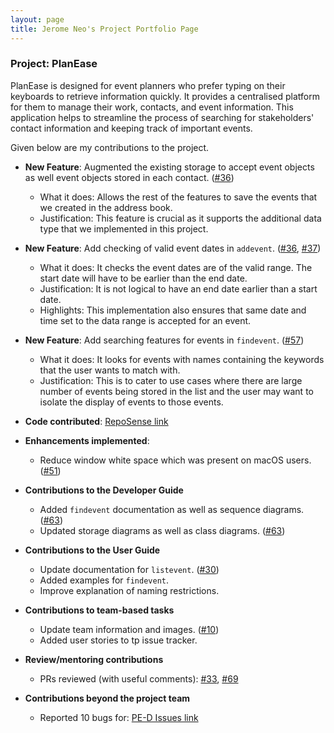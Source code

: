 ```yaml
---
layout: page
title: Jerome Neo's Project Portfolio Page
---
```


### Project: PlanEase

PlanEase is designed for event planners who prefer typing on their keyboards to retrieve information quickly.
It provides a centralised platform for them to manage their work, contacts, and event information.
This application helps to streamline the process of searching for stakeholders' contact information and keeping track of important events.

Given below are my contributions to the project.

* **New Feature**: Augmented the existing storage to accept event objects as well event objects stored in each contact. ([#36](https://github.com/AY2223S2-CS2103-W16-3/tp/pull/36))
  * What it does: Allows the rest of the features to save the events that we created in the address book.
  * Justification: This feature is crucial as it supports the additional data type that we implemented in this project.

* **New Feature**: Add checking of valid event dates in `addevent`. ([#36](https://github.com/AY2223S2-CS2103-W16-3/tp/pull/36), [#37](https://github.com/AY2223S2-CS2103-W16-3/tp/pull/37))
  * What it does: It checks the event dates are of the valid range. The start date will have to be earlier than the end date.
  * Justification: It is not logical to have an end date earlier than a start date.
  * Highlights: This implementation also ensures that same date and time set to the data range is accepted for an event.

* **New Feature**: Add searching features for events in `findevent`. ([#57](https://github.com/AY2223S2-CS2103-W16-3/tp/pull/57))
  * What it does: It looks for events with names containing the keywords that the user wants to match with.
  * Justification: This is to cater to use cases where there are large number of events being stored in the list and the user may want to isolate the display of events to those events.

* **Code contributed**: [RepoSense link](https://nus-cs2103-ay2223s2.github.io/tp-dashboard/?search=jerome-neo&breakdown=true)

* **Enhancements implemented**:
  * Reduce window white space which was present on macOS users. ([#51](https://github.com/AY2223S2-CS2103-W16-3/tp/pull/51))

* **Contributions to the Developer Guide**
  * Added `findevent` documentation as well as sequence diagrams. ([#63](https://github.com/AY2223S2-CS2103-W16-3/tp/pull/63))
  * Updated storage diagrams as well as class diagrams. ([#63](https://github.com/AY2223S2-CS2103-W16-3/tp/pull/63))

* **Contributions to the User Guide**
  * Update documentation for `listevent`. ([#30](https://github.com/AY2223S2-CS2103-W16-3/tp/pull/30))
  * Added examples for `findevent`.
  * Improve explanation of naming restrictions.

* **Contributions to team-based tasks**
  * Update team information and images. ([#10](https://github.com/AY2223S2-CS2103-W16-3/tp/pull/10))
  * Added user stories to tp issue tracker.

* **Review/mentoring contributions**
  * PRs reviewed (with useful comments): [#33](https://github.com/AY2223S2-CS2103-W16-3/tp/pull/33), [#69](https://github.com/AY2223S2-CS2103-W16-3/tp/pull/69)

* **Contributions beyond the project team**
  * Reported 10 bugs for: [PE-D Issues link](https://github.com/jerome-neo/ped/issues)
